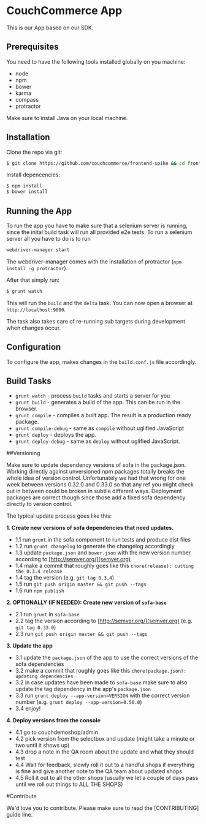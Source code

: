 # CouchCommerce App
This is our App based on our SDK.

## Prerequisites
You need to have the following tools installed globally on you machine:

- node
- npm
- bower
- karma
- compass
- protractor

Make sure to install Java on your local machine.

## Installation

Clone the repo via git:
```sh
$ git clone https://github.com/couchcommerce/frontend-spike && cd frontend-spike
```

Install depencencies:
```sh
$ npm install
$ bower install
```
## Running the App

To run the app you have to make sure that a selenium server is running, since the
inital build task will run all provided e2e tests. To run a selenium server all you
have to do is to run

```sh
webdriver-manager start
```

The webdriver-manager comes with the installation of protractor (`npm install -g protractor`).

After that simply run:
```sh
$ grunt watch
```
This will run the `build` and the `delta` task. You can now open a browser at `http://localhost:9000`.

The task also takes care of re-running sub targets during development when changes occur.

## Configuration
To configure the app, makes changes in the `build.conf.js` file accordingly.

## Build Tasks

- `grunt watch` - process `build` tasks and starts a server for you
- `grunt build` - generates a build of the app. This can be run in the browser.
- `grunt compile` - compiles a built app. The result is a production ready package.
- `grunt compile-debug` - same as `compile` without uglified JavaScript
- `grunt deploy` - deploys the app.
- `grunt deploy-debug` - same as `deploy` without uglified JavaScript.

##Versioning

Make sure to update dependency versions of sofa in the package.json. Working directly against
unversioned npm packages totally breaks the whole idea of version control. Unfortunately we had that wrong
for one week between versions 0.32.0 and 0.33.0 so that any ref you might check out in between could
be broken in subtile different ways. Deployment packages are correct though since those add a fixed
sofa dependency directly to version control.

The typical update process goes like this:

**1. Create new versions of sofa dependencies that need updates.**

- 1.1 run `grunt` in the sofa component to run tests and produce dist files
- 1.2 run `grunt changelog` to generate the changelog accordingly
- 1.3 update `package.json` and `bower.json` with the new version number according to [http://semver.org/](semver.org)
- 1.4 make a commit that roughly goes like this `chore(release): cutting the 0.3.4 release`
- 1.4 tag the version (e.g. `git tag 0.3.4`)
- 1.5 run `git push origin master && git push --tags`
- 1.6 run `npm publish`

**2. OPTIONALLY (IF NEEDED): Create new version of `sofa-base`**

- 2.1 run `grunt` in `sofa-base`
- 2.2 tag the version according to [http://semver.org/](semver.org) (e.g. `git tag 0.33.0`)
- 2.3 run `git push origin master && git push --tags`

**3. Update the app**

- 3.1 update the `package.json` of the app to use the correct versions of the sofa dependencies
- 3.2 make a commit that roughly goes like this `chore(package.json): updating dependencies`
- 3.2 in case updates have been made to `sofa-base` make sure to also update the tag dependency in the app's `package.json`
- 3.3 run `grunt deploy --app-version=VERSION` with the correct version number (e.g. `grunt deploy --app-version=0.50.0`)
- 3.4 enjoy!

**4. Deploy versions from the console**

- 4.1 go to couchdemoshop/admin
- 4.2 pick version from the selectbox and update (might take a minute or two until it shows up)
- 4.3 drop a note in the QA room about the update and what they should test
- 4.4 Wait for feedback, slowly roll it out to a handful shops if everything is fine and give another note to the QA team about updated shops
- 4.5 Roll it out to all the other shops (usually we let a couple of days pass until we roll out things to ALL THE SHOPS)

#Contribute

We'd love you to contribute. Please make sure to read the [CONTRIBUTING] guide line.

